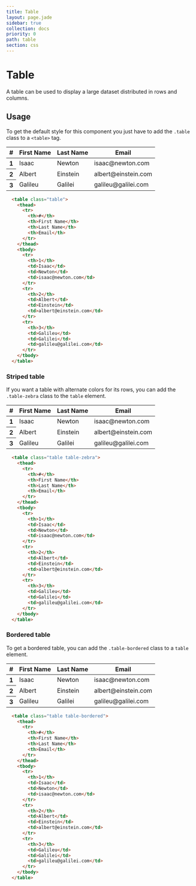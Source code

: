 ```yaml
---
title: Table
layout: page.jade
sidebar: true
collection: docs
priority: 0
path: table
section: css
---
```


# Table

<div class="lead">
  A table can be used to display a large dataset distributed in rows and columns.
</div>

## Usage

To get the default style for this component you just have to add the `.table` class to a `<table>` tag.

<div class="example example-code">
  <table class="table">
    <thead>
      <tr>
        <th>#</th>
        <th>First Name</th>
        <th>Last Name</th>
        <th>Email</th>
      </tr>
    </thead>
    <tbody>
      <tr>
        <th>1</th>
        <td>Isaac</td>
        <td>Newton</td>
        <td>isaac@newton.com</td>
      </tr>
      <tr>
        <th>2</th>
        <td>Albert</td>
        <td>Einstein</td>
        <td>albert@einstein.com</td>
      </tr>
      <tr>
        <th>3</th>
        <td>Galileu</td>
        <td>Galilei</td>
        <td>galileu@galilei.com</td>
      </tr>
    </tbody>
  </table>
</div>


```html
  <table class="table">
    <thead>
      <tr>
        <th>#</th>
        <th>First Name</th>
        <th>Last Name</th>
        <th>Email</th>
      </tr>
    </thead>
    <tbody>
      <tr>
        <th>1</th>
        <td>Isaac</td>
        <td>Newton</td>
        <td>isaac@newton.com</td>
      </tr>
      <tr>
        <th>2</th>
        <td>Albert</td>
        <td>Einstein</td>
        <td>albert@einstein.com</td>
      </tr>
      <tr>
        <th>3</th>
        <td>Galileu</td>
        <td>Galilei</td>
        <td>galileu@galilei.com</td>
      </tr>
    </tbody>
  </table>
```

### Striped table

If you want a table with alternate colors for its rows, you can add the `.table-zebra` class to the `table` element.

<div class="example example-code">
  <table class="table table-zebra">
    <thead>
      <tr>
        <th>#</th>
        <th>First Name</th>
        <th>Last Name</th>
        <th>Email</th>
      </tr>
    </thead>
    <tbody>
      <tr>
        <th>1</th>
        <td>Isaac</td>
        <td>Newton</td>
        <td>isaac@newton.com</td>
      </tr>
      <tr>
        <th>2</th>
        <td>Albert</td>
        <td>Einstein</td>
        <td>albert@einstein.com</td>
      </tr>
      <tr>
        <th>3</th>
        <td>Galileu</td>
        <td>Galilei</td>
        <td>galileu@galilei.com</td>
      </tr>
    </tbody>
  </table>
</div>


```html
  <table class="table table-zebra">
    <thead>
      <tr>
        <th>#</th>
        <th>First Name</th>
        <th>Last Name</th>
        <th>Email</th>
      </tr>
    </thead>
    <tbody>
      <tr>
        <th>1</th>
        <td>Isaac</td>
        <td>Newton</td>
        <td>isaac@newton.com</td>
      </tr>
      <tr>
        <th>2</th>
        <td>Albert</td>
        <td>Einstein</td>
        <td>albert@einstein.com</td>
      </tr>
      <tr>
        <th>3</th>
        <td>Galileu</td>
        <td>Galilei</td>
        <td>galileu@galilei.com</td>
      </tr>
    </tbody>
  </table>
```

### Bordered table

To get a bordered table, you can add the `.table-bordered` class to a `table` element.

<div class="example example-code">
  <table class="table table-bordered">
    <thead>
      <tr>
        <th>#</th>
        <th>First Name</th>
        <th>Last Name</th>
        <th>Email</th>
      </tr>
    </thead>
    <tbody>
      <tr>
        <th>1</th>
        <td>Isaac</td>
        <td>Newton</td>
        <td>isaac@newton.com</td>
      </tr>
      <tr>
        <th>2</th>
        <td>Albert</td>
        <td>Einstein</td>
        <td>albert@einstein.com</td>
      </tr>
      <tr>
        <th>3</th>
        <td>Galileu</td>
        <td>Galilei</td>
        <td>galileu@galilei.com</td>
      </tr>
    </tbody>
  </table>
</div>


```html
  <table class="table table-bordered">
    <thead>
      <tr>
        <th>#</th>
        <th>First Name</th>
        <th>Last Name</th>
        <th>Email</th>
      </tr>
    </thead>
    <tbody>
      <tr>
        <th>1</th>
        <td>Isaac</td>
        <td>Newton</td>
        <td>isaac@newton.com</td>
      </tr>
      <tr>
        <th>2</th>
        <td>Albert</td>
        <td>Einstein</td>
        <td>albert@einstein.com</td>
      </tr>
      <tr>
        <th>3</th>
        <td>Galileu</td>
        <td>Galilei</td>
        <td>galileu@galilei.com</td>
      </tr>
    </tbody>
  </table>
```
